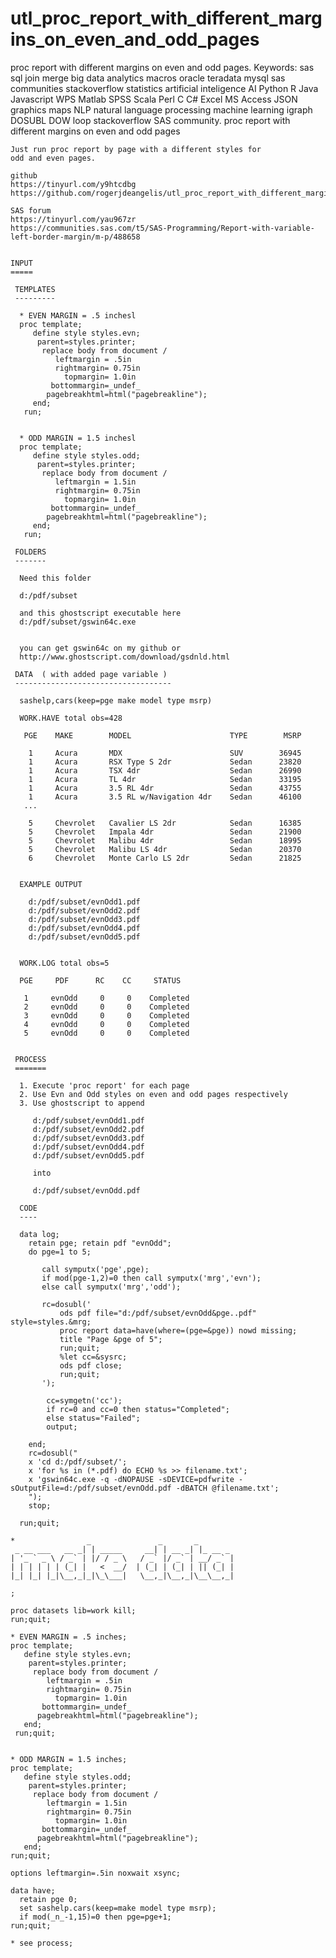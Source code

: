 # utl_proc_report_with_different_margins_on_even_and_odd_pages
proc report with different margins on even and odd pages.  Keywords: sas sql join merge big data analytics macros oracle teradata mysql sas communities stackoverflow statistics artificial inteligence AI Python R Java Javascript WPS Matlab SPSS Scala Perl C C# Excel MS Access JSON graphics maps NLP natural language processing machine learning igraph DOSUBL DOW loop stackoverflow SAS community.
    proc report with different margins on even and odd pages

    Just run proc report by page with a different styles for
    odd and even pages.

    github
    https://tinyurl.com/y9htcdbg
    https://github.com/rogerjdeangelis/utl_proc_report_with_different_margins_on_even_and_odd_pages

    SAS forum
    https://tinyurl.com/yau967zr
    https://communities.sas.com/t5/SAS-Programming/Report-with-variable-left-border-margin/m-p/488658


    INPUT
    =====

     TEMPLATES
     ---------

      * EVEN MARGIN = .5 inchesl
      proc template;
         define style styles.evn;
          parent=styles.printer;
           replace body from document /
              leftmargin = .5in
              rightmargin= 0.75in
                topmargin= 1.0in
             bottommargin=_undef_
            pagebreakhtml=html("pagebreakline");
         end;
       run;


      * ODD MARGIN = 1.5 inchesl
      proc template;
         define style styles.odd;
          parent=styles.printer;
           replace body from document /
              leftmargin = 1.5in
              rightmargin= 0.75in
                topmargin= 1.0in
             bottommargin=_undef_
            pagebreakhtml=html("pagebreakline");
         end;
       run;

     FOLDERS
     -------

      Need this folder

      d:/pdf/subset

      and this ghostscript executable here
      d:/pdf/subset/gswin64c.exe


      you can get gswin64c on my github or
      http://www.ghostscript.com/download/gsdnld.html

     DATA  ( with added page variable )
     -----------------------------------

      sashelp,cars(keep=pge make model type msrp)

      WORK.HAVE total obs=428

       PGE    MAKE        MODEL                      TYPE        MSRP

        1     Acura       MDX                        SUV        36945
        1     Acura       RSX Type S 2dr             Sedan      23820
        1     Acura       TSX 4dr                    Sedan      26990
        1     Acura       TL 4dr                     Sedan      33195
        1     Acura       3.5 RL 4dr                 Sedan      43755
        1     Acura       3.5 RL w/Navigation 4dr    Sedan      46100
       ...

        5     Chevrolet   Cavalier LS 2dr            Sedan      16385
        5     Chevrolet   Impala 4dr                 Sedan      21900
        5     Chevrolet   Malibu 4dr                 Sedan      18995
        5     Chevrolet   Malibu LS 4dr              Sedan      20370
        6     Chevrolet   Monte Carlo LS 2dr         Sedan      21825


      EXAMPLE OUTPUT

        d:/pdf/subset/evnOdd1.pdf
        d:/pdf/subset/evnOdd2.pdf
        d:/pdf/subset/evnOdd3.pdf
        d:/pdf/subset/evnOdd4.pdf
        d:/pdf/subset/evnOdd5.pdf


      WORK.LOG total obs=5

      PGE     PDF      RC    CC     STATUS

       1     evnOdd     0     0    Completed
       2     evnOdd     0     0    Completed
       3     evnOdd     0     0    Completed
       4     evnOdd     0     0    Completed
       5     evnOdd     0     0    Completed


     PROCESS
     =======

      1. Execute 'proc report' for each page
      2. Use Evn and Odd styles on even and odd pages respectively
      3. Use ghostscript to append

         d:/pdf/subset/evnOdd1.pdf
         d:/pdf/subset/evnOdd2.pdf
         d:/pdf/subset/evnOdd3.pdf
         d:/pdf/subset/evnOdd4.pdf
         d:/pdf/subset/evnOdd5.pdf

         into

         d:/pdf/subset/evnOdd.pdf

      CODE
      ----

      data log;
        retain pge; retain pdf "evnOdd";
        do pge=1 to 5;

           call symputx('pge',pge);
           if mod(pge-1,2)=0 then call symputx('mrg','evn');
           else call symputx('mrg','odd');

           rc=dosubl('
               ods pdf file="d:/pdf/subset/evnOdd&pge..pdf" style=styles.&mrg;
               proc report data=have(where=(pge=&pge)) nowd missing;
               title "Page &pge of 5";
               run;quit;
               %let cc=&sysrc;
               ods pdf close;
               run;quit;
           ');

            cc=symgetn('cc');
            if rc=0 and cc=0 then status="Completed";
            else status="Failed";
            output;

        end;
        rc=dosubl("
        x 'cd d:/pdf/subset/';
        x 'for %s in (*.pdf) do ECHO %s >> filename.txt';
        x 'gswin64c.exe -q -dNOPAUSE -sDEVICE=pdfwrite -sOutputFile=d:/pdf/subset/evnOdd.pdf -dBATCH @filename.txt';
        ");
        stop;

      run;quit;

    *                _               _       _
     _ __ ___   __ _| | _____     __| | __ _| |_ __ _
    | '_ ` _ \ / _` | |/ / _ \   / _` |/ _` | __/ _` |
    | | | | | | (_| |   <  __/  | (_| | (_| | || (_| |
    |_| |_| |_|\__,_|_|\_\___|   \__,_|\__,_|\__\__,_|

    ;

    proc datasets lib=work kill;
    run;quit;

    * EVEN MARGIN = .5 inches;
    proc template;
       define style styles.evn;
        parent=styles.printer;
         replace body from document /
            leftmargin = .5in
            rightmargin= 0.75in
              topmargin= 1.0in
           bottommargin=_undef_
          pagebreakhtml=html("pagebreakline");
       end;
     run;quit;


    * ODD MARGIN = 1.5 inches;
    proc template;
       define style styles.odd;
        parent=styles.printer;
         replace body from document /
            leftmargin = 1.5in
            rightmargin= 0.75in
              topmargin= 1.0in
           bottommargin=_undef_
          pagebreakhtml=html("pagebreakline");
       end;
    run;quit;

    options leftmargin=.5in noxwait xsync;

    data have;
      retain pge 0;
      set sashelp.cars(keep=make model type msrp);
      if mod(_n_-1,15)=0 then pge=pge+1;
    run;quit;

    * see process;

